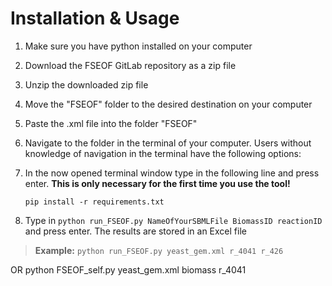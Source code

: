 



# Installation & Usage

1. Make sure you have python installed on your computer
2. Download the FSEOF GitLab repository as a zip file
3. Unzip the downloaded zip file
4. Move the "FSEOF" folder to the desired destination on your computer
5. Paste the .xml file into the folder "FSEOF"
6. Navigate to the folder in the terminal of your computer. Users without knowledge of navigation in the terminal have the following options:
7. In the now opened terminal window type in the following line and press enter. **This is only necessary for the first time you use the tool!**
    
    `pip install -r requirements.txt`
  
8. Type in `python run_FSEOF.py NameOfYourSBMLFile BiomassID reactionID` and press enter. The results are stored in an Excel file
> **Example:** `python run_FSEOF.py yeast_gem.xml r_4041 r_426`

OR python FSEOF_self.py yeast_gem.xml biomass r_4041
